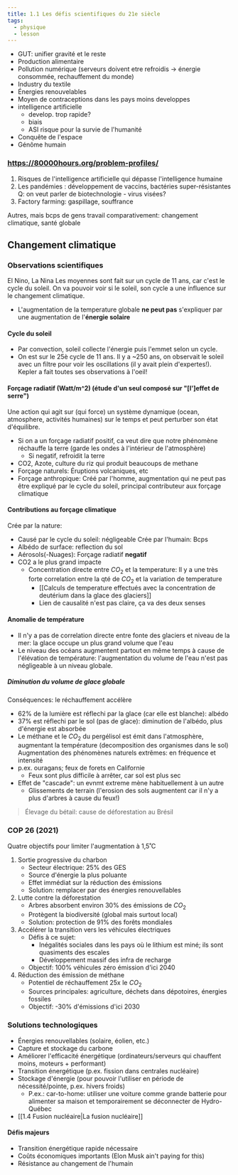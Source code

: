 ```yaml
---
title: 1.1 Les défis scientifiques du 21e siècle
tags:
  - physique
  - lesson
---
```

- GUT: unifier gravité et le reste
 - Production alimentaire
 - Pollution numérique (serveurs doivent etre refroidis -> énergie consommée, rechauffement du monde)
 - Industry du textile
 - Énergies renouvelables
 - Moyen de contraceptions dans les pays moins developpes
 - intelligence artificielle
	 - develop. trop rapide?
	 - biais
	 - ASI risque pour la survie de l'humanité
 - Conquête de l'espace
 - Génôme humain 

### https://80000hours.org/problem-profiles/
1. Risques de l'intelligence artificielle qui dépasse l'intelligence humaine
2. Les pandémies : développement de vaccins, bactéries super-résistantes Q: on veut parler de biotechnologie - virus visées?
5. Factory farming: gaspillage, souffrance

Autres, mais bcps de gens travail comparativement: changement climatique, santé globale

## Changement climatique

### Observations scientifiques
El Nino, La Nina
Les moyennes sont fait sur un cycle de 11 ans, car c'est le cycle du soleil.
On va pouvoir voir si le soleil, son cycle a une influence sur le changement climatique.
- L'augmentation de la temperature globale **ne peut pas** s'expliquer par une augmentation de l'**énergie solaire**
#### Cycle du soleil
- Par convection, soleil collecte l'énergie puis l'emmet selon un cycle.
- On est sur le 25è cycle de 11 ans.
Il y a ~250 ans, on observait le soleil avec un filtre pour voir les oscillations (il y avait plein d'expertes!).
Kepler a fait toutes ses observations à l'oeil!

#### Forçage radiatif (Watt/m^2) (étude d'un seul composé sur "\[l']effet de serre")
Une action qui agit sur (qui force) un système dynamique (ocean, atmosphere, activités humaines) sur le temps et peut perturber son état d'équilibre.
- Si on a un forçage radiatif positif, ca veut dire que notre phénomène réchauffe la terre (garde les ondes à l'intérieur de l'atmosphère)
	- Si negatif, refroidit la terre
- CO2, Azote, culture du riz qui produit beaucoups de methane
- Forçage naturels: Éruptions volcaniques, etc
- Forçage anthropique: Créé par l'homme, augmentation qui ne peut pas être expliqué par le cycle du soleil, principal contributeur aux forçage climatique
#### Contributions au forçage climatique
Crée par la nature:
- Causé par le cycle du soleil: négligeable
Crée par l'humain: Bcps
- Albédo de surface: reflection du sol
- Aérosols(-Nuages): Forçage radiatif **negatif**
- CO2 a le plus grand impacte
	- Concentration directe entre $CO_2$ et la temperature: Il y a une très forte correlation entre la qté de $CO_2$ et la variation de temperature
		- [[Calculs de temperature effectués avec la concentration de deutérium dans la glace des glaciers]]
		- Lien de causalité n'est pas claire, ça va des deux senses
#### Anomalie de température
- Il n'y a pas de correlation directe entre fonte des glaciers et niveau de la mer: la glace occupe un plus grand volume que l'eau
- Le niveau des océans augmentent partout en même temps à cause de l'élévation de température: l'augmentation du volume de l'eau n'est pas négligeable à un niveau globale.
##### Diminution du volume de glace globale
Conséquences: le réchauffement accélère
- 62% de la lumière est réflechi par la glace (car elle est blanche): albédo
- 37% est réflechi par le sol (pas de glace): diminution de l'albédo, plus d'énergie est absorbée
- Le méthane et le $CO_2$ du pergélisol est émit dans l'atmosphère, augmentant la température (decomposition des organismes dans le sol)
Augmentation des phénomènes naturels extrêmes: en fréquence et intensité
- p.ex. ouragans; feux de forets en Californie
	- Feux sont plus difficile à arrêter, car sol est plus sec
- Effet de "cascade": un evnmt extreme mène habituellement à un autre
	- Glissements de terrain (l'erosion des sols augmentent car il n'y a plus d'arbres à cause du feux!)
> Élevage du bétail: cause de déforestation au Brésil

### COP 26 (2021)
Quatre objectifs pour limiter l'augmentation à 1,5˚C
1. Sortie progressive du charbon
	- Secteur électrique: 25% des GES
	- Source d'énergie la plus poluante
	- Effet immédiat sur la réduction des émissions
	- Solution: remplacer par des énergies renouvellables
2. Lutte contre la déforestation
	- Arbres absorbent environ 30% des émissions de $CO_2$
	- Protègent la biodiversité (global mais surtout local)
	- Solution: protection de 91% des forêts mondiales
3. Accélérer la transition vers les véhicules électriques
	- Défis à ce sujet:
		- Inégalités sociales dans les pays où le lithium est miné; ils sont quasiments des escales
		- Développement massif des infra de recharge
	- Objectif: 100% véhicules zéro émission d'ici 2040
4. Réduction des émission de méthane
	- Potentiel de réchauffement 25x le $CO_2$
	- Sources principales: agriculture, déchets dans dépotoires, énergies fossiles
	- Objectif: -30% d'émissions d'ici 2030

### Solutions technologiques
- Énergies renouvellables (solaire, éolien, etc.)
- Capture et stockage du carbone
- Améliorer l'efficacité énergétique (ordinateurs/serveurs qui chauffent moins, moteurs + performant)
- Transition énergétique (p.ex. fission dans centrales nucléaire)
- Stockage d'énergie (pour pouvoir l'utiliser en période de nécessité/pointe, p.ex. hivers froids)
	- P.ex.: car-to-home: utiliser une voiture comme grande batterie pour alimenter sa maison et temporairement se déconnecter de Hydro-Québec
- [[1.4 Fusion nucléaire|La fusion nucléaire]]
#### Défis majeurs
- Transition énergétique rapide nécessaire
- Coûts économiques importants (Elon Musk ain't paying for this)
- Résistance au changement de l'humain
